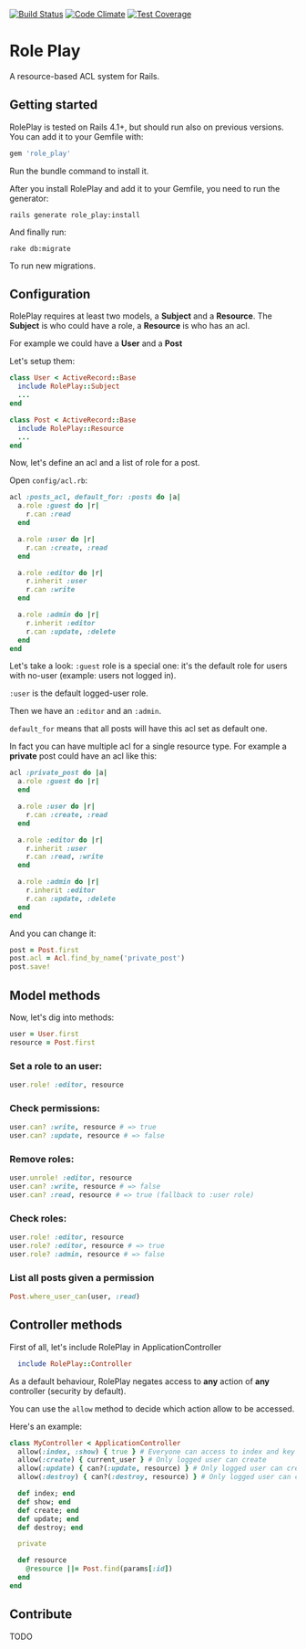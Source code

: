 [![Build Status](https://travis-ci.org/ProGM/role_play.svg)](https://travis-ci.org/ProGM/role_play)
[![Code Climate](https://codeclimate.com/github/ProGM/role_play/badges/gpa.svg)](https://codeclimate.com/github/ProGM/role_play)
[![Test Coverage](https://codeclimate.com/github/ProGM/role_play/badges/coverage.svg)](https://codeclimate.com/github/ProGM/role_play/coverage)

# Role Play
A resource-based ACL system for Rails.

## Getting started

RolePlay is tested on Rails 4.1+, but should run also on previous versions.
You can add it to your Gemfile with:

```ruby
gem 'role_play'
```

Run the bundle command to install it.

After you install RolePlay and add it to your Gemfile, you need to run the generator:

```console
rails generate role_play:install
```

And finally run:

```console
rake db:migrate
```

To run new migrations.

## Configuration
RolePlay requires at least two models, a **Subject** and a **Resource**.
The **Subject** is who could have a role, a **Resource** is who has an acl.

For example we could have a **User** and a **Post**

Let's setup them:

```ruby
class User < ActiveRecord::Base
  include RolePlay::Subject
  ...
end

class Post < ActiveRecord::Base
  include RolePlay::Resource
  ...
end
```

Now, let's define an acl and a list of role for a post.

Open `config/acl.rb`:

```ruby
acl :posts_acl, default_for: :posts do |a|
  a.role :guest do |r|
    r.can :read
  end

  a.role :user do |r|
    r.can :create, :read
  end

  a.role :editor do |r|
    r.inherit :user
    r.can :write
  end

  a.role :admin do |r|
    r.inherit :editor
    r.can :update, :delete
  end
end
```

Let's take a look:
`:guest` role is a special one: it's the default role for users with no-user (example: users not logged in).

`:user` is the default logged-user role.

Then we have an `:editor` and an `:admin`.

`default_for` means that all posts will have this acl set as default one.

In fact you can have multiple acl for a single resource type. For example a **private** post could have an acl like this:


```ruby
acl :private_post do |a|
  a.role :guest do |r|
  end

  a.role :user do |r|
    r.can :create, :read
  end

  a.role :editor do |r|
    r.inherit :user
    r.can :read, :write
  end

  a.role :admin do |r|
    r.inherit :editor
    r.can :update, :delete
  end
end
```

And you can change it:

```ruby
post = Post.first
post.acl = Acl.find_by_name('private_post')
post.save!
```

## Model methods

Now, let's dig into methods:

```ruby
user = User.first
resource = Post.first
```

### Set a role to an user:

```ruby
user.role! :editor, resource
```

### Check permissions:

```ruby
user.can? :write, resource # => true
user.can? :update, resource # => false
```

### Remove roles:

```ruby
user.unrole! :editor, resource
user.can? :write, resource # => false
user.can? :read, resource # => true (fallback to :user role)
```

### Check roles:

```ruby
user.role! :editor, resource
user.role? :editor, resource # => true
user.role? :admin, resource # => false
```

### List all posts given a permission

```ruby
Post.where_user_can(user, :read)
```

## Controller methods

First of all, let's include RolePlay in ApplicationController

```ruby
  include RolePlay::Controller
```

As a default behaviour, RolePlay negates access to **any** action of **any** controller (security by default).

You can use the `allow` method to decide which action allow to be accessed.

Here's an example:

```ruby
class MyController < ApplicationController
  allow(:index, :show) { true } # Everyone can access to index and key
  allow(:create) { current_user } # Only logged user can create
  allow(:update) { can?(:update, resource) } # Only logged user can create
  allow(:destroy) { can?(:destroy, resource) } # Only logged user can create

  def index; end
  def show; end
  def create; end
  def update; end
  def destroy; end

  private

  def resource
    @resource ||= Post.find(params[:id])
  end
end
```

## Contribute

TODO
